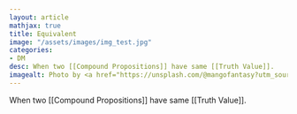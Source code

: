 ```yaml
---
layout: article
mathjax: true
title: Equivalent
image: "/assets/images/img_test.jpg"
categories:
- DM
desc: When two [[Compound Propositions]] have same [[Truth Value]]. 
imagealt: Photo by <a href="https://unsplash.com/@mangofantasy?utm_source=unsplash&utm_medium=referral&utm_content=creditCopyText">Tim Johnson</a> on <a href="https://unsplash.com/s/photos/logic?utm_source=unsplash&utm_medium=referral&utm_content=creditCopyText">Unsplash</a>
---
```

When two [[Compound Propositions]] have same [[Truth Value]].